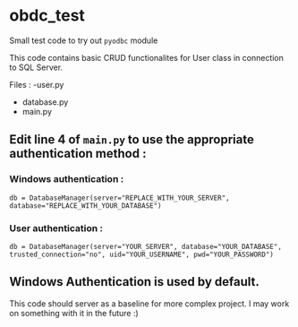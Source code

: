# obdc_test
Small test code to try out `pyodbc` module

This code contains basic CRUD functionalites for User class in connection to SQL Server.

Files : -user.py
- database.py
- main.py

## Edit line 4 of `main.py` to use the appropriate authentication method :

### Windows authentication : 
```
db = DatabaseManager(server="REPLACE_WITH_YOUR_SERVER", database="REPLACE_WITH_YOUR_DATABASE")
```

### User authentication : 
```
db = DatabaseManager(server="YOUR_SERVER", database="YOUR_DATABASE", trusted_connection="no", uid="YOUR_USERNAME", pwd="YOUR_PASSWORD")
```

## Windows Authentication is used by default.

This code should server as a baseline for more complex project. I may work on something with it in the future :)
